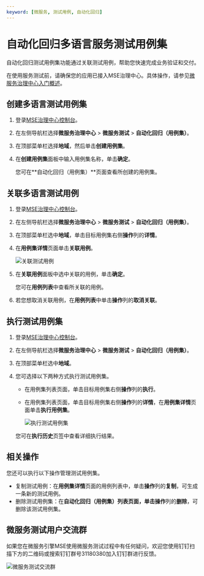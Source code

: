 ```yaml
---
keyword: [微服务, 测试用例, 自动化回归]
---
```


# 自动化回归多语言服务测试用例集

自动化回归测试用例集功能通过关联测试用例，帮助您快速完成业务验证和交付。

在使用服务测试前，请确保您的应用已接入MSE治理中心。具体操作，请参见[微服务治理中心入门概述]()。

## 创建多语言测试用例集

1.  登录[MSE治理中心控制台](https://mse.console.aliyun.com/?spm=a2c4g.11186623.2.13.f90a6a60WiEx0N#/msc/home)。

2.  在左侧导航栏选择**微服务治理中心** \> **微服务测试** \> **自动化回归（用例集）**。

3.  在顶部菜单栏选择**地域**，然后单击**创建用例集**。

4.  在**创建用例集**面板中输入用例集名称，单击**确定**。

    您可在**自动化回归（用例集）**页面查看所创建的用例集。


## 关联多语言测试用例

1.  登录[MSE治理中心控制台](https://mse.console.aliyun.com/?spm=a2c4g.11186623.2.13.f90a6a60WiEx0N#/msc/home)。

2.  在左侧导航栏选择**微服务治理中心** \> **微服务测试** \> **自动化回归（用例集）**。

3.  在顶部菜单栏选中**地域**，单击目标用例集右侧**操作**列的**详情**。

4.  在**用例集详情**页面单击**关联用例**。

    ![关联测试用例](https://static-aliyun-doc.oss-accelerate.aliyuncs.com/assets/img/zh-CN/0103730261/p271461.png)

5.  在**关联用例**面板中选中关联的用例，单击**确定**。

    您可在**用例列表**中查看所关联的用例。

6.  若您想取消关联用例，在**用例列表**中单击**操作**列的**取消关联**。


## 执行测试用例集

1.  登录[MSE治理中心控制台](https://mse.console.aliyun.com/?spm=a2c4g.11186623.2.13.f90a6a60WiEx0N#/msc/home)。

2.  在左侧导航栏选择**微服务治理中心** \> **微服务测试** \> **自动化回归（用例集）**。

3.  在顶部菜单栏选中**地域**。

4.  您可选择以下两种方式执行测试用例集。

    -   在用例集列表页面，单击目标用例集右侧**操作**列的**执行**。
    -   在用例集列表页面，单击目标用例集右侧**操作**列的**详情**，在**用例集详情**页面单击**执行用例集**。

        ![执行测试用例集](https://static-aliyun-doc.oss-accelerate.aliyuncs.com/assets/img/zh-CN/0103730261/p271459.png)

    您可在**执行历史**页签中查看详细执行结果。


## 相关操作

您还可以执行以下操作管理测试用例集。

-   复制测试用例：在**用例集详情**页面的用例列表中，单击**操作**列的**复制**，可生成一条新的测试用例。
-   删除测试用例集：在**自动化回归（用例集）**列表页面，单击**操作**列的**删除**，可删除该测试用例集。

## 微服务测试用户交流群

如果您在微服务引擎MSE使用微服务测试过程中有任何疑问，欢迎您使用钉钉扫描下方的二维码或搜索钉钉群号31180380加入钉钉群进行反馈。

![微服务测试交流群](https://static-aliyun-doc.oss-accelerate.aliyuncs.com/assets/img/zh-CN/9780389061/p181621.png)

